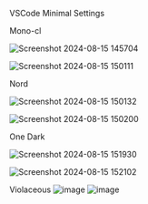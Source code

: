 VSCode Minimal Settings

Mono-cl

![Screenshot 2024-08-15 145704](https://github.com/user-attachments/assets/52822788-ce4f-4061-a7ca-befc9f7eac6d)

![Screenshot 2024-08-15 150111](https://github.com/user-attachments/assets/86f47582-ed0b-4ac7-bee4-b3df1b3beec6)



Nord

![Screenshot 2024-08-15 150132](https://github.com/user-attachments/assets/e2ab694a-730a-45cb-b39d-164de2b6571f)

![Screenshot 2024-08-15 150200](https://github.com/user-attachments/assets/b6cc16dd-647d-4332-981d-4bf3a6be71ba)



One Dark

![Screenshot 2024-08-15 151930](https://github.com/user-attachments/assets/a7fd1389-79dc-4cea-bfa2-210fb47e6eb1)

![Screenshot 2024-08-15 152102](https://github.com/user-attachments/assets/86c59d9a-64f8-4a39-acfe-1dca9cec8ba9)


Violaceous
![image](https://github.com/user-attachments/assets/a297ebb7-c69f-4fee-9544-655565868b3f)
![image](https://github.com/user-attachments/assets/46fe9390-c6cb-4b6e-945e-e462e16af3e8)

